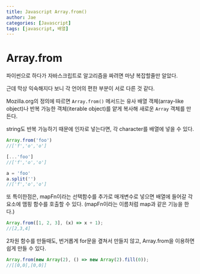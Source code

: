 ```yaml
---
title: Javascript Array.from()
author: Jae
categories: [Javascript]
tags: [javascript, 배열]
---
```


# Array.from

파이썬으로 하다가 자바스크립트로 알고리즘을 짜려면 마냥 복잡할줄만 알았다.

근데 막상 익숙해지다 보니 각 언어의 편한 부분이 서로 다른 것 같다.

Mozilla.org의 정의에 따르면 `Array.from()` 메서드는 유사 배열 객체(array-like object)나 반복 가능한 객체(iterable object)를 얕게 복사해 새로운 `Array` 객체를 만든다.

string도 반복 가능하기 때문에 인자로 넣는다면, 각 character를 배열에 넣을 수 있다.

```javascript
Array.from('foo')
//['f','o','o']

[...'foo']
//['f','o','o']

a = 'foo'
a.split('')
//['f','o','o']
```

또 특이한점은, mapFn이라는 선택함수를 추가로 매개변수로 넣으면 배열에 들어갈 각 요소에 맴핑 함수를 호출할 수 있다. (mapFn이라는 이름처럼 map과 같은 기능을 한다.)

```javascript
Array.from([1, 2, 3], (x) => x + 1);
//[2,3,4]
```

2차원 함수를 만들때도, 번거롭게 for문을 곂쳐서 만들지 않고, Array.from을 이용하면 쉽게 만들 수 있다.

```javascript
Array.from(new Array(2), () => new Array(2).fill(0));
//[[0,0],[0,0]]
```
